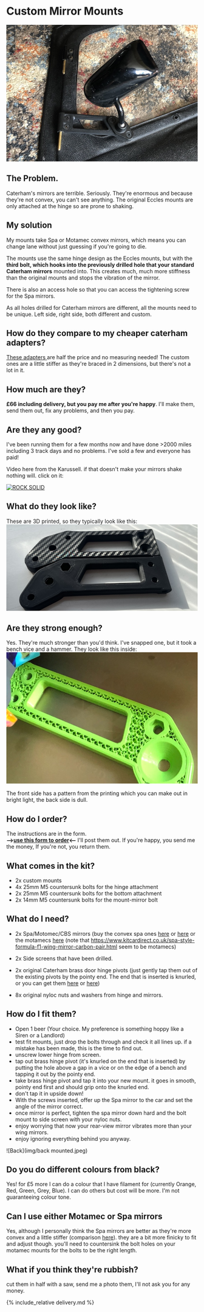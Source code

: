 # Custom Mirror Mounts
![mounted](img/mounted.jpeg)

## The Problem.
Caterham's mirrors are terrible. Seriously. They're enormous and because they're not convex, you can't see anything. The original Eccles mounts are only attached at the hinge so are prone to shaking. 

## My solution
My mounts take Spa or Motamec convex mirrors, which means you can change lane without just guessing if you're going to die.

The mounts use the same hinge design as the Eccles mounts, but with the **third bolt, which hooks into the previously drilled hole that your standard Caterham mirrors** mounted into. This creates much, much more stiffness than the original mounts and stops the vibration of the mirror.

There is also an access hole so that you can access the tightening screw for the Spa mirrors.

As all holes drilled for Caterham mirrors are different, all the mounts need to be unique. Left side, right side, both different and custom.

## How do they compare to my cheaper caterham adapters?
[These adapters ](https://uberniche.co.uk/caterham-spa-adapters) are half the price and no measuring needed! The custom ones are a little stiffer as they're braced in 2 dimensions, but there's not a lot in it.

## How much are they?
**£66 including delivery, but you pay me after you're happy**. I'll make them, send them out, fix any problems, and then you pay.

## Are they any good?
I've been running them for a few months now and have done >2000 miles including 3 track days and no problems. I've sold a few and everyone has paid! 

Video here from the Karussell. if that doesn't make your mirrors shake nothing will. click on it:

[![ROCK SOLID](https://img.youtube.com/vi/1NCZ1FxKUE0/0.jpg)](https://youtu.be/1NCZ1FxKUE0)

## What do they look like?
These are 3D printed, so they typically look like this:
![Both](img/custom-mount.jpg)

## Are they strong enough?
Yes. They're much stronger than you'd think. I've snapped one, but it took a bench vice and a hammer. They look like this inside:
![Honeycomb](img/honey.jpeg)

 The front side has a pattern from the printing which you can make out in bright light, the back side is dull.

## How do I order?
The instructions are in the form.  
<b>-->[use this form to order](https://forms.gle/Zv4qKe691JE5V2q48)<-- </b> I'll post them out. If you're happy, you send me the money, If you're not, you return them.

## What comes in the kit?
* 2x custom mounts
* 4x 25mm M5 countersunk bolts for the hinge attachment
* 2x 25mm M5 countersunk bolts for the bottom attachment
* 2x 14mm M5 countersunk bolts for the mount-mirror bolt

## What do I need?
* 2x Spa/Motomec/CBS mirrors (buy the convex spa ones [here](https://www.merlinmotorsport.co.uk/s/mirrors/spa-mirrors/spa-formula-and-caterham-mirrors) or [here](https://www.demon-tweeks.com/uk/spa-design-formula-high-impact-nylon-race-mirror-246438/) or the motamecs [here](https://www.motamec.com/motamec-racing-formula-f1-car-wing-mirror-x2-convex-glass-swivel-mount-black.html ) (note that https://www.kitcardirect.co.uk/spa-style-formula-f1-wing-mirror-carbon-pair.html seem to be motamecs)

* 2x Side screens that have been drilled.
* 2x original Caterham brass door hinge pivots (just gently tap them out of the existing pivots by the pointy end. The end that is inserted is knurled, or you can get them [here](https://caterhamparts.co.uk/fittings/599-wind-protector-hinge.html) or [here](http://www.kitcardirect.co.uk/shop-kit-car/weather-protection/wet-weather-side-door-hinges-each.html))
* 8x original nyloc nuts and washers from hinge and mirrors.

## How do I fit them?
* Open 1 beer (Your choice. My preference is something hoppy like a Siren or a Landlord)
* test fit mounts, just drop the bolts through and check it all lines up. if a mistake has been made, this is the time to find out.
* unscrew lower hinge from screen.
* tap out brass hinge pivot (it's knurled on the end that is inserted) by putting the hole above a gap in a vice or on the edge of a bench and tapping it out by the pointy end. 
* take brass hinge pivot and tap it into your new mount. it goes in smooth, pointy end first and should grip onto the knurled end.
* don't tap it in upside down!
* With the screws inserted, offer up the Spa mirror to the car and set the angle of the mirror correct.  
* once mirror is perfect, tighten the spa mirror down hard and the bolt mount to side screen with your nyloc nuts.
* enjoy worrying that now your rear-view mirror vibrates more than your wing mirrors.
* enjoy ignoring everything behind you anyway.

![Back](img/back mounted.jpeg)

## Do you do different colours from black?
Yes! for £5 more I can do a colour that I have filament for (currently Orange, Red, Green, Grey, Blue). I can do others but cost will be more. I'm not guaranteeing colour tone.

## Can I use either Motamec or Spa mirrors
Yes, although I personally think the Spa mirrors are better as they're more convex and a little stiffer (comparison [here](https://www.caterhamlotus7.club/forum/techtalk/motamec-vs-spa-mirrors-0)). they are a bit more finicky to fit and adjust though. you'll need to countersink the bolt holes on your motamec mounts for the bolts to be the right length.

## What if you think they're rubbish?
cut them in half with a saw, send me a photo them, I'll not ask you for any money.

{% include_relative delivery.md %}